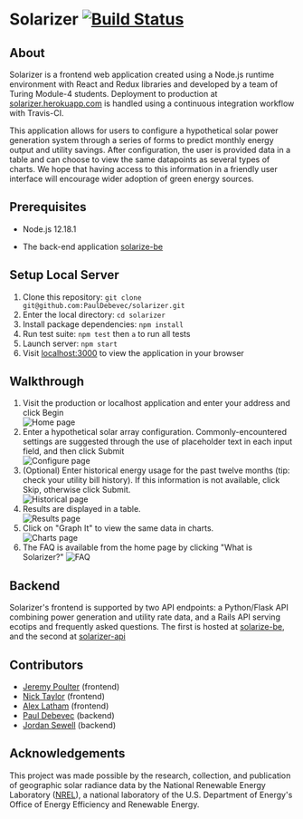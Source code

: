 # Solarizer [![Build Status](https://travis-ci.org/PaulDebevec/solarizer.svg?branch=master)](https://travis-ci.org/PaulDebevec/solarizer)

## About
Solarizer is a frontend web application created using a Node.js runtime environment with React and Redux libraries and developed by a team of Turing Module-4 students. Deployment to production at [solarizer.herokuapp.com](http://solarizer.herokuapp.com/) is handled using a continuous integration workflow with Travis-CI.

This application allows for users to configure a hypothetical solar power generation system through a series of forms to predict monthly energy output and utility savings. After configuration, the user is provided data in a table and can choose to view the same datapoints as several types of charts. We hope that having access to this information in a friendly user interface will encourage wider adoption of green energy sources.

## Prerequisites
* Node.js 12.18.1

* The back-end application [solarize-be](https://github.com/PaulDebevec/solarize-be) 

## Setup Local Server
1. Clone this repository: `git clone git@github.com:PaulDebevec/solarizer.git`
2. Enter the local directory: `cd solarizer`
3. Install package dependencies: `npm install`
4. Run test suite: `npm test` then `a` to run all tests
4. Launch server: `npm start`
5. Visit [localhost:3000](localhost:3000) to view the application in your browser

## Walkthrough
 1. Visit the production or localhost application and enter your address and click Begin  
 ![Home page](https://i.imgur.com/nVWbPtD.png)
 2. Enter a hypothetical solar array configuration. Commonly-encountered settings are suggested through the use of placeholder text in each input field, and then click Submit  
 ![Configure page](https://i.imgur.com/J14h8zM.png)
 3. (Optional) Enter historical energy usage for the past twelve months (tip: check your utility bill history). If this information is not available, click Skip, otherwise click Submit.  
 ![Historical page](https://i.imgur.com/Dkyl1Tp.png)
 4. Results are displayed in a table.  
 ![Results page](https://i.imgur.com/V243QrD.png)
 5. Click on "Graph It" to view the same data in charts.  
 ![Charts page](https://i.imgur.com/yJIusmW.png)
 6. The FAQ is available from the home page by clicking "What is Solarizer?"
 ![FAQ](https://i.imgur.com/ayKYh9D.png)

## Backend
Solarizer's frontend is supported by two API endpoints: a Python/Flask API combining power generation and utility rate data, and a Rails API serving ecotips and frequently asked questions. The first is hosted at [solarize-be](https://github.com/PaulDebevec/solarize-be), and the second at [solarizer-api](https://github.com/jrsewell400/solarizer-api)

## Contributors
* [Jeremy Poulter](https://github.com/J-Poulter) (frontend)
* [Nick Taylor](https://github.com/nickstaylor) (frontend)
* [Alex Latham](https://github.com/alex-latham) (frontend)
* [Paul Debevec](https://github.com/PaulDebevec) (backend)
* [Jordan Sewell](https://github.com/jrsewell400) (backend)

## Acknowledgements
This project was made possible by the research, collection, and publication of geographic solar radiance data by the National Renewable Energy Laboratory ([NREL](https://www.nrel.gov/)), a national laboratory of the U.S. Department of Energy's Office of Energy Efficiency and Renewable Energy.
